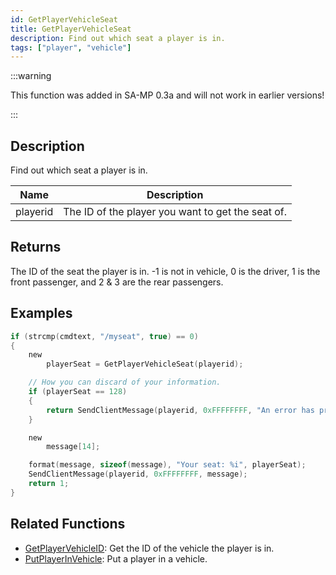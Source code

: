 ```yaml
---
id: GetPlayerVehicleSeat
title: GetPlayerVehicleSeat
description: Find out which seat a player is in.
tags: ["player", "vehicle"]
---
```


:::warning

This function was added in SA-MP 0.3a and will not work in earlier versions!

:::

## Description

Find out which seat a player is in.

| Name     | Description                                       |
| -------- | ------------------------------------------------- |
| playerid | The ID of the player you want to get the seat of. |

## Returns

The ID of the seat the player is in. -1 is not in vehicle, 0 is the driver, 1 is the front passenger, and 2 & 3 are the rear passengers.

## Examples

```c
if (strcmp(cmdtext, "/myseat", true) == 0)
{
    new
        playerSeat = GetPlayerVehicleSeat(playerid);

    // How you can discard of your information.
    if (playerSeat == 128)
    {
        return SendClientMessage(playerid, 0xFFFFFFFF, "An error has prevented us from returning the seat ID.");
    }

    new
        message[14];

    format(message, sizeof(message), "Your seat: %i", playerSeat);
    SendClientMessage(playerid, 0xFFFFFFFF, message);
    return 1;
}
```

## Related Functions

- [GetPlayerVehicleID](GetPlayerVehicleID): Get the ID of the vehicle the player is in.
- [PutPlayerInVehicle](PutPlayerInVehicle): Put a player in a vehicle.
